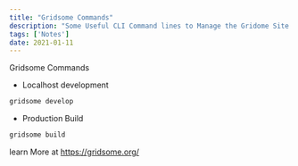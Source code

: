 ```yaml
---
title: "Gridsome Commands"
description: "Some Useful CLI Command lines to Manage the Gridome Site."
tags: ['Notes']
date: 2021-01-11
---
```


Gridsome Commands

- Localhost development

```sh
gridsome develop
```

- Production Build

```sh
gridsome build
```

learn More at <https://gridsome.org/>  
